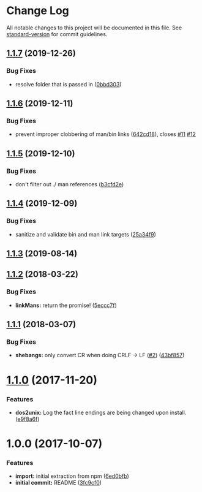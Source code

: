# Change Log

All notable changes to this project will be documented in this file. See [standard-version](https://github.com/conventional-changelog/standard-version) for commit guidelines.

<a name="1.1.7"></a>
## [1.1.7](https://github.com/npm/bin-links/compare/v1.1.6...v1.1.7) (2019-12-26)


### Bug Fixes

* resolve folder that is passed in ([0bbd303](https://github.com/npm/bin-links/commit/0bbd303))



<a name="1.1.6"></a>
## [1.1.6](https://github.com/npm/bin-links/compare/v1.1.5...v1.1.6) (2019-12-11)


### Bug Fixes

* prevent improper clobbering of man/bin links ([642cd18](https://github.com/npm/bin-links/commit/642cd18)), closes [#11](https://github.com/npm/bin-links/issues/11) [#12](https://github.com/npm/bin-links/issues/12)



<a name="1.1.5"></a>
## [1.1.5](https://github.com/npm/bin-links/compare/v1.1.4...v1.1.5) (2019-12-10)


### Bug Fixes

* don't filter out ./ man references ([b3cfd2e](https://github.com/npm/bin-links/commit/b3cfd2e))



<a name="1.1.4"></a>
## [1.1.4](https://github.com/npm/bin-links/compare/v1.1.3...v1.1.4) (2019-12-09)


### Bug Fixes

* sanitize and validate bin and man link targets ([25a34f9](https://github.com/npm/bin-links/commit/25a34f9))



<a name="1.1.3"></a>
## [1.1.3](https://github.com/npm/bin-links/compare/v1.1.2...v1.1.3) (2019-08-14)



<a name="1.1.2"></a>
## [1.1.2](https://github.com/npm/bin-links/compare/v1.1.1...v1.1.2) (2018-03-22)


### Bug Fixes

* **linkMans:** return the promise! ([5eccc7f](https://github.com/npm/bin-links/commit/5eccc7f))



<a name="1.1.1"></a>
## [1.1.1](https://github.com/npm/bin-links/compare/v1.1.0...v1.1.1) (2018-03-07)


### Bug Fixes

* **shebangs:** only convert CR when doing CRLF -> LF ([#2](https://github.com/npm/bin-links/issues/2)) ([43bf857](https://github.com/npm/bin-links/commit/43bf857))



<a name="1.1.0"></a>
# [1.1.0](https://github.com/npm/bin-links/compare/v1.0.0...v1.1.0) (2017-11-20)


### Features

* **dos2unix:** Log the fact line endings are being changed upon install. ([e9f8a6f](https://github.com/npm/bin-links/commit/e9f8a6f))



<a name="1.0.0"></a>
# 1.0.0 (2017-10-07)


### Features

* **import:** initial extraction from npm ([6ed0bfb](https://github.com/npm/bin-links/commit/6ed0bfb))
* **initial commit:** README ([3fc9cf0](https://github.com/npm/bin-links/commit/3fc9cf0))
